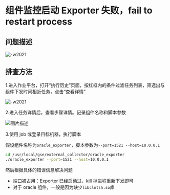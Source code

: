 # 组件监控启动 Exporter 失败，fail to restart process

## 问题描述

![-w2021](../media/15366475980839.png)

## 排查方法

1.进入作业平台，打开“执行历史”页面，按红框内的条件过滤任务列表，筛选出与组件下发时间相近任务，点击“查看详情”

![-w2021](../media/15366476048793.png)

2.进入任务详情后，查看步骤详情。记录组件名称和脚本参数

![图片描述](../media/tapd_20365752_base64_1536201059_26.png)

3.使用 job 或登录目标机器，执行脚本

假设组件名称为`oracle_exporter`，脚本参数为`--port=1521 --host=10.0.0.1`

```bash
cd /usr/local/gse/external_collector/oracle_exporter
./oracle_exporter --port=1521 --host=10.0.0.1
```

然后根据具体的错误信息解决问题

- 端口被占用：Exporter 已经启动过，kill 掉进程重新下发即可
- 对于 oracle 组件，一般是因为缺少`libclntsh.so`库
